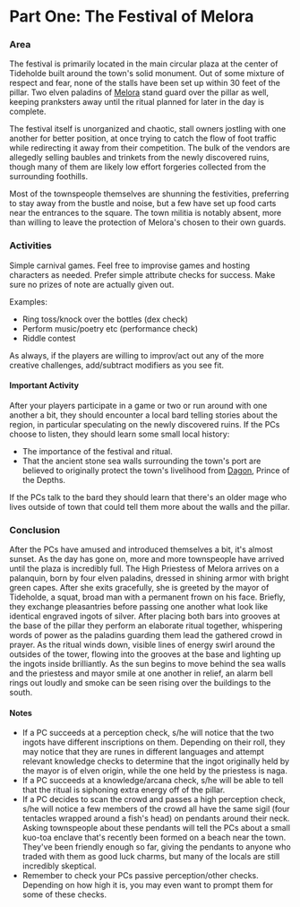 # Part One: The Festival of Melora

### Area

The festival is primarily located in the main circular plaza at the center of Tideholde built around the town's solid monument. Out of some mixture of respect and fear, none of the stalls have been set up within 30 feet of the pillar. Two elven paladins of [Melora](../../appendices/characters.md#melora) stand guard over the pillar as well, keeping pranksters away until the ritual planned for later in the day is complete.

The festival itself is unorganized and chaotic, stall owners jostling with one another for better position, at once trying to catch the flow of foot traffic while redirecting it away from their competition. The bulk of the vendors are allegedly selling baubles and trinkets from the newly discovered ruins, though many of them are likely low effort forgeries collected from the surrounding foothills.

Most of the townspeople themselves are shunning the festivities, preferring to stay away from the bustle and noise, but a few have set up food carts near the entrances to the square. The town militia is notably absent, more than willing to leave the protection of Melora's chosen to their own guards.

### Activities

Simple carnival games. Feel free to improvise games and hosting characters as needed. Prefer simple attribute checks for success. Make sure no prizes of note are actually given out.

Examples:
* Ring toss/knock over the bottles (dex check)
* Perform music/poetry etc (performance check)
* Riddle contest

As always, if the players are willing to improv/act out any of the more creative challenges, add/subtract modifiers as you see fit.

#### Important Activity

After your players participate in a game or two or run around with one another a bit, they should encounter a local bard telling stories about the region, in particular speculating on the newly discovered ruins. If the PCs choose to listen, they should learn some small local history:

* The importance of the festival and ritual.
* That the ancient stone sea walls surrounding the town's port are believed to originally protect the town's livelihood from [Dagon](../../appendices/characters.md#dagon), Prince of the Depths.

If the PCs talk to the bard they should learn that there's an older mage who lives outside of town that could tell them more about the walls and the pillar.

### Conclusion

After the PCs have amused and introduced themselves a bit, it's almost sunset. As the day has gone on, more and more townspeople have arrived until the plaza is incredibly full. The High Priestess of Melora arrives on a palanquin, born by four elven paladins, dressed in shining armor with bright green capes. After she exits gracefully, she is greeted by the mayor of Tideholde, a squat, broad man with a permanent frown on his face. Briefly, they exchange pleasantries before passing one another what look like identical engraved ingots of silver. After placing both bars into grooves at the base of the pillar they perform an elaborate ritual together, whispering words of power as the paladins guarding them lead the gathered crowd in prayer. As the ritual winds down, visible lines of energy swirl around the outsides of the tower, flowing into the grooves at the base and lighting up the ingots inside brilliantly. As the sun begins to move behind the sea walls and the priestess and mayor smile at one another in relief, an alarm bell rings out loudly and smoke can be seen rising over the buildings to the south.

#### Notes

* If a PC succeeds at a perception check, s/he will notice that the two ingots have different inscriptions on them. Depending on their roll, they may notice that they are runes in different languages and attempt relevant knowledge checks to determine that the ingot originally held by the mayor is of elven origin, while the one held by the priestess is naga.
* If a PC succeeds at a knowledge/arcana check, s/he will be able to tell that the ritual is siphoning extra energy off of the pillar.
* If a PC decides to scan the crowd and passes a high perception check, s/he will notice a few members of the crowd all have the same sigil (four tentacles wrapped around a fish's head) on pendants around their neck. Asking townspeople about these pendants will tell the PCs about a small kuo-toa enclave that's recently been formed on a beach near the town. They've been friendly enough so far, giving the pendants to anyone who traded with them as good luck charms, but many of the locals are still incredibly skeptical.
* Remember to check your PCs passive perception/other checks. Depending on how high it is, you may even want to prompt them for some of these checks.